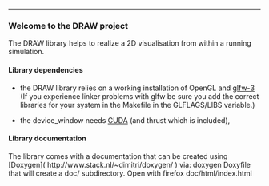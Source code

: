 <hr>
<h3> Welcome to the DRAW project </h3>

The DRAW library helps
to realize a 2D visualisation from within a running simulation. 

<h4> Library dependencies </h4>

- the DRAW library relies on a working installation of OpenGL and [glfw-3](http://www.glfw.org/download.html)
  (If you experience linker problems with glfw be sure you add the correct 
   libraries for your system in the Makefile in the GLFLAGS/LIBS variable.)

- the device_window needs [CUDA](https://developer.nvidia.com/cuda-downloads) (and thrust which is included), 

<h4> Library documentation </h4>
The library comes with a documentation that can be 
created using [Doxygen]( http://www.stack.nl/~dimitri/doxygen/ ) via:
    doxygen Doxyfile 
that will create a doc/ subdirectory.
Open with
    firefox doc/html/index.html








